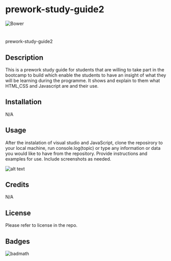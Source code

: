 # prework-study-guide2
![Bower](https://img.shields.io/bower/l/MIT)


# <Your-Project-Title>

prework-study-guide2

## Description
This is a prework study guide for students that are willing to take part in the bootcamp to build which enable the students to have an insight of what they will be learning during the programme.
It shows and explain to them what HTML,CSS and Javascript are and their use.



## Installation

N/A

## Usage
After the instalation of visual studio and JavaScript, clone the reposirory to your local machine, run console.log(topic) or type any information or data you would like to have from the repository.
Provide instructions and examples for use. Include screenshots as needed.

![alt text](../assets/images/screenshot.png)

## Credits
N/A


## License

Please refer to license in the repo.







## Badges

![badmath](https://img.shields.io/github/languages/top/nielsenjared/badmath)











